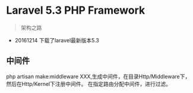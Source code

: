 # Laravel 5.3 PHP Framework
> 架构之路
- 20161214 下载了laravel最新版本5.3
## 中间件
php artisan make:middleware XXX,生成中间件，在目录Http/Middleware下，然后在Http/Kernel下注册中间件。
在指定路由分配中间件，进行过滤。
